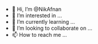 - 👋 Hi, I’m @NikAfnan
- 👀 I’m interested in ...
- 🌱 I’m currently learning ...
- 💞️ I’m looking to collaborate on ...
- 📫 How to reach me ...

<!---
NikAfnan/NikAfnan is a ✨ special ✨ repository because its `README.md` (this file) appears on your GitHub profile.
You can click the Preview link to take a look at your changes.
--->
